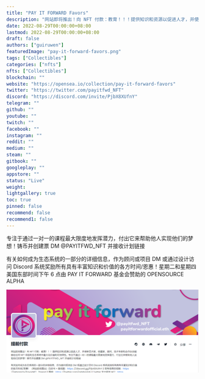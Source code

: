 ```yaml
---
title: "PAY IT FORWARD Favors"
description: "网站即将推出！向 NFT 付款：教育！！！提供知识和资源以促进人才，并使新艺术家、收藏家、顾问、技术专家和合作伙伴能够在任何 NFT 项目和生态系统中最大化价值和可持续性。"
date: 2022-08-29T00:00:00+08:00
lastmod: 2022-08-29T00:00:00+08:00
draft: false
authors: ["guiruwen"]
featuredImage: "pay-it-forward-favors.png"
tags: ["Collectibles"]
categories: ["nfts"]
nfts: ["Collectibles"]
blockchain: ""
website: "https://opensea.io/collection/pay-it-forward-favors"
twitter: "https://twitter.com/payitfwd_NFT"
discord: "https://discord.com/invite/PjbX8XUfnY"
telegram: ""
github: ""
youtube: ""
twitch: ""
facebook: ""
instagram: ""
reddit: ""
medium: ""
steam: ""
gitbook: ""
googleplay: ""
appstore: ""
status: "Live"
weight: 
lightgallery: true
toc: true
pinned: false
recommend: false
recommend1: false
---
```

专注于通过一对一的课程最大限度地发挥潜力，付出它来帮助他人实现他们的梦想！铸币并创建票 DM @PAYITFWD_NFT 并接收计划链接

有关如何成为生态系统的一部分的详细信息，作为顾问或项目 DM 或通过设计访问 Discord 系统奖励所有具有丰富知识和价值的各方时间/恩惠！星期二和星期四美国东部时间下午 6 点由 PAY IT FORWARD 基金会赞助的 OPENSOURCE ALPHA

![nft](01.png)